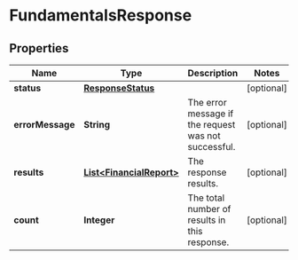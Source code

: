 # FundamentalsResponse

## Properties
Name | Type | Description | Notes
------------ | ------------- | ------------- | -------------
**status** | [**ResponseStatus**](ResponseStatus.md) |  |  [optional]
**errorMessage** | **String** | The error message if the request was not successful. |  [optional]
**results** | [**List&lt;FinancialReport&gt;**](FinancialReport.md) | The response results. |  [optional]
**count** | **Integer** | The total number of results in this response. |  [optional]
